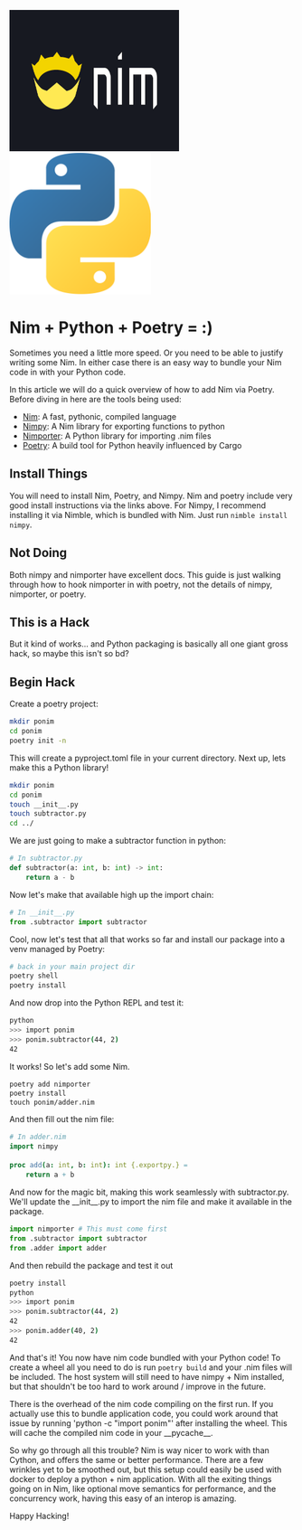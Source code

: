 <img src="./_nim.png" width="300" height="250"/><img src="./_python.png" width="250" height="250"/>

# Nim + Python + Poetry = :)

Sometimes you need a little more speed. Or you need to be able to justify writing some Nim. In either case there is an easy way to bundle your Nim code in with your Python code.

In this article we will do a quick overview of how to add Nim via Poetry. Before diving in here are the tools being used:

- [Nim](https://nim-lang.org/): A fast, pythonic, compiled language
- [Nimpy](https://github.com/yglukhov/nimpy): A Nim library for exporting functions to python
- [Nimporter](https://github.com/Pebaz/nimporter): A Python library for importing .nim files
- [Poetry](https://python-poetry.org/): A build tool for Python heavily influenced by Cargo

## Install Things

You will need to install Nim, Poetry, and Nimpy. Nim and poetry include very good install instructions via the links above. For Nimpy, I recommend installing it via Nimble, which is bundled with Nim. Just run `nimble install nimpy`.

## Not Doing

Both nimpy and nimporter have excellent docs. This guide is just walking through how to hook nimporter in with poetry, not the details of nimpy, nimporter, or poetry.

## This is a Hack

But it kind of works... and Python packaging is basically all one giant gross hack, so maybe this isn't so bd?

## Begin Hack

Create a poetry project:

```bash
mkdir ponim
cd ponim
poetry init -n
```

This will create a pyproject.toml file in your current directory. Next up, lets make this a Python library!

```bash
mkdir ponim
cd ponim
touch __init__.py
touch subtractor.py
cd ../
```

We are just going to make a subtractor function in python:

```python
# In subtractor.py
def subtractor(a: int, b: int) -> int:
    return a - b
```

Now let's make that available high up the import chain:

```python
# In __init__.py
from .subtractor import subtractor
```

Cool, now let's test that all that works so far and install our package into a venv managed by Poetry:

```bash
# back in your main project dir
poetry shell
poetry install
```

And now drop into the Python REPL and test it:

```bash
python
>>> import ponim
>>> ponim.subtractor(44, 2)
42
```

It works! So let's add some Nim. 

```
poetry add nimporter
poetry install
touch ponim/adder.nim
```

And then fill out the nim file:

```nim
# In adder.nim
import nimpy

proc add(a: int, b: int): int {.exportpy.} =
    return a + b
```

And now for the magic bit, making this work seamlessly with subtractor.py. We'll update the \_\_init__.py to import the nim file and make it available in the package.

```python
import nimporter # This must come first
from .subtractor import subtractor
from .adder import adder
```

And then rebuild the package and test it out

```bash
poetry install
python
>>> import ponim
>>> ponim.subtractor(44, 2)
42
>>> ponim.adder(40, 2)
42
```

And that's it! You now have nim code bundled with your Python code! To create a wheel all you need to do is run `poetry build` and your .nim files will be included. The host system will still need to have nimpy + Nim installed, but that shouldn't be too hard to work around / improve in the future. 

There is the overhead of the nim code compiling on the first run. If you actually use this to bundle application code, you could work around that issue by running 'python -c "import ponim"' after installing the wheel. This will cache the compiled nim code in your \_\_pycache__.

So why go through all this trouble? Nim is way nicer to work with than Cython, and offers the same or better performance. There are a few wrinkles yet to be smoothed out, but this setup could easily be used with docker to deploy a python + nim application. With all the exiting things going on in Nim, like optional move semantics for performance, and the concurrency work, having this easy of an interop is amazing.

Happy Hacking!
